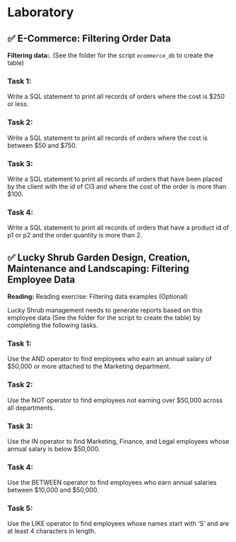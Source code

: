 # **Laboratory**

## **✅ E-Commerce: Filtering Order Data**

**Filtering data:**. (See the folder for the script `ecommerce_db` to create the table)

### **Task 1:**

Write a SQL statement to print all records of orders where the cost is $250 or less.

### **Task 2:**

Write a SQL statement to print all records of orders where the cost is between $50 and $750.

### **Task 3:**

Write a SQL statement to print all records of orders that have been placed by the client with the id of Cl3 and where the cost of the order is more than $100.

### **Task 4:**

Write a SQL statement to print all records of orders that have a product id of p1 or p2 and the order quantity is more than 2.  


## **✅ Lucky Shrub Garden Design, Creation, Maintenance and Landscaping: Filtering Employee Data**

**Reading:** Reading exercise: Filtering data examples (Optional)

Lucky Shrub management needs to generate reports based on this employee data (See the folder for the script to create the table) by completing the following tasks.

### **Task 1:**

Use the AND operator to find employees who earn an annual salary of $50,000 or more attached to the Marketing department.

### **Task 2:**

Use the NOT operator to find employees not earning over $50,000 across all departments.

### **Task 3:**

Use the IN operator to find Marketing, Finance, and Legal employees whose annual salary is below $50,000.

### **Task 4:**

Use the BETWEEN operator to find employees who earn annual salaries between $10,000 and $50,000.

### **Task 5:**

Use the LIKE operator to find employees whose names start with ‘S’ and are at least 4 characters in length.
